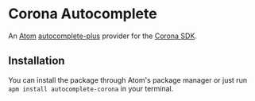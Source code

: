 # Corona Autocomplete

An [Atom](https://atom.io) [autocomplete-plus](https://github.com/atom/autocomplete-plus) provider for the [Corona SDK](https://coronalabs.com/products/corona-sdk/).

## Installation

You can install the package through Atom's package manager or just run `apm install autocomplete-corona` in your terminal.
